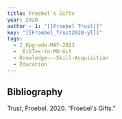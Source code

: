 ```yaml
---
title: Froebel's Gifts
year: 2020
author - 1: "[[Froebel Trust]]"
key: "[[Froebel_Trust2020-yl]]"
tags:
  - 2_Upgrade-MAY-2023
  - _BibTex-to-MD-Git
  - Knowledge---Skill-Acquisition
  - Education
---
```


## Bibliography
Trust, Froebel. 2020. “Froebel's Gifts.”